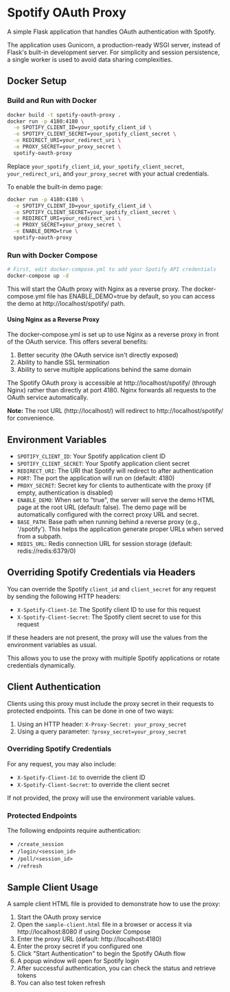# Spotify OAuth Proxy

A simple Flask application that handles OAuth authentication with Spotify.

The application uses Gunicorn, a production-ready WSGI server, instead of Flask's built-in development server. For simplicity and session persistence, a single worker is used to avoid data sharing complexities.

## Docker Setup

### Build and Run with Docker

```bash
docker build -t spotify-oauth-proxy .
docker run -p 4180:4180 \
  -e SPOTIFY_CLIENT_ID=your_spotify_client_id \
  -e SPOTIFY_CLIENT_SECRET=your_spotify_client_secret \
  -e REDIRECT_URI=your_redirect_uri \
  -e PROXY_SECRET=your_proxy_secret \
  spotify-oauth-proxy
```

Replace `your_spotify_client_id`, `your_spotify_client_secret`, `your_redirect_uri`, and `your_proxy_secret` with your actual credentials.

To enable the built-in demo page:

```bash
docker run -p 4180:4180 \
  -e SPOTIFY_CLIENT_ID=your_spotify_client_id \
  -e SPOTIFY_CLIENT_SECRET=your_spotify_client_secret \
  -e REDIRECT_URI=your_redirect_uri \
  -e PROXY_SECRET=your_proxy_secret \
  -e ENABLE_DEMO=true \
  spotify-oauth-proxy
```

### Run with Docker Compose

```bash
# First, edit docker-compose.yml to add your Spotify API credentials
docker-compose up -d
```

This will start the OAuth proxy with Nginx as a reverse proxy. The docker-compose.yml file has ENABLE_DEMO=true by default, so you can access the demo at http://localhost/spotify/ path.

#### Using Nginx as a Reverse Proxy

The docker-compose.yml is set up to use Nginx as a reverse proxy in front of the OAuth service. This offers several benefits:

1. Better security (the OAuth service isn't directly exposed)
2. Ability to handle SSL termination
3. Ability to serve multiple applications behind the same domain

The Spotify OAuth proxy is accessible at http://localhost/spotify/ (through Nginx) rather than directly at port 4180. Nginx forwards all requests to the OAuth service automatically.

**Note:** The root URL (http://localhost/) will redirect to http://localhost/spotify/ for convenience.

## Environment Variables

- `SPOTIFY_CLIENT_ID`: Your Spotify application client ID
- `SPOTIFY_CLIENT_SECRET`: Your Spotify application client secret
- `REDIRECT_URI`: The URI that Spotify will redirect to after authentication
- `PORT`: The port the application will run on (default: 4180)
- `PROXY_SECRET`: Secret key for clients to authenticate with the proxy (if empty, authentication is disabled)
- `ENABLE_DEMO`: When set to "true", the server will serve the demo HTML page at the root URL (default: false). The demo page will be automatically configured with the correct proxy URL and secret.
- `BASE_PATH`: Base path when running behind a reverse proxy (e.g., '/spotify'). This helps the application generate proper URLs when served from a subpath.
- `REDIS_URL`: Redis connection URL for session storage (default: redis://redis:6379/0)

## Overriding Spotify Credentials via Headers

You can override the Spotify `client_id` and `client_secret` for any request by sending the following HTTP headers:

- `X-Spotify-Client-Id`: The Spotify client ID to use for this request
- `X-Spotify-Client-Secret`: The Spotify client secret to use for this request

If these headers are not present, the proxy will use the values from the environment variables as usual.

This allows you to use the proxy with multiple Spotify applications or rotate credentials dynamically.

## Client Authentication

Clients using this proxy must include the proxy secret in their requests to protected endpoints. This can be done in one of two ways:

1. Using an HTTP header: `X-Proxy-Secret: your_proxy_secret`
2. Using a query parameter: `?proxy_secret=your_proxy_secret`

### Overriding Spotify Credentials

For any request, you may also include:
- `X-Spotify-Client-Id`: to override the client ID
- `X-Spotify-Client-Secret`: to override the client secret

If not provided, the proxy will use the environment variable values.

### Protected Endpoints

The following endpoints require authentication:
- `/create_session`
- `/login/<session_id>`
- `/poll/<session_id>`
- `/refresh`

## Sample Client Usage

A sample client HTML file is provided to demonstrate how to use the proxy:

1. Start the OAuth proxy service
2. Open the `sample-client.html` file in a browser or access it via http://localhost:8080 if using Docker Compose
3. Enter the proxy URL (default: http://localhost:4180)
4. Enter the proxy secret if you configured one
5. Click "Start Authentication" to begin the Spotify OAuth flow
6. A popup window will open for Spotify login
7. After successful authentication, you can check the status and retrieve tokens
8. You can also test token refresh
